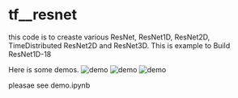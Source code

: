 # tf__resnet
this code is to creaste various ResNet, ResNet1D, ResNet2D, TimeDistributed ResNet2D and ResNet3D.
This is example to Build ResNet1D-18


Here is some demos.
![demo](https://github.com/AkiraTOSEI/tf__resnet/blob/master/sample.png)
![demo](https://github.com/AkiraTOSEI/tf__resnet/blob/master/sample2.png)
![demo](https://github.com/AkiraTOSEI/tf__resnet/blob/master/sample3.png)

pleasae see demo.ipynb
